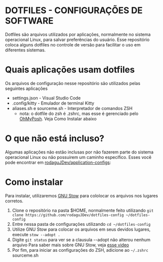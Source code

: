 # DOTFILES - CONFIGURAÇÕES DE SOFTWARE

Dotfiles são arquivos utilizados por aplicações, normalmente no sistema operacional Linux, para salvar preferências do usuário.
Esse repositório coloca alguns dotfiles no controle de versão para facilitar o uso em diferentes sistemas.

# Quais aplicações usam dotfiles

Os arquivos de configuração nesse repositório são utilizados pelas seguintes aplicações

-   settings.json - Visual Studio Code
-   .config/kitty - Emulador de terminal Kitty
-   aliases.sh e sourceme.sh - Interpretador de comandos ZSH
    -   nota: o dotfile do zsh é .zshrc, mas esse é gerenciado pelo [OhMyPosh](https://github.com/ohmyzsh/ohmyzsh). Veja Como Instalar abaixo

# O que não está incluso?

Algumas aplicações não estão inclusas por não fazerem parte do sistema operacional Linux ou não possuirem um caminho específico.
Esses você pode encontrar em [rodaguJDev/application-configs](https://github.com/rodaguJDev/application-configs/):

# Como instalar

Para instalar, utilizaremos [GNU Stow](https://www.gnu.org/software/stow/) para cololocar os arquivos nos lugares corretos.

1. Clone o repositório na pasta $HOME, normalmente feito utilizando `git clone https://github.com/rodaguJDev/dotfiles-config ~/dotfiles-config`
2. Entre nessa pasta de configurações utilizando `cd ~/dotfiles-config`
3. Utilize GNU Stow para colocar os arquivos em seus devidos lugares, execute `stow --adopt .`
4. Digite `git status` para ver se a clausula --adopt não alterou nenhum arquivo
   Para saber mais sobre GNU Stow, veja [esse video](https://www.youtube.com/watch?v=y6XCebnB9gs)
5. Por fim, para iniciar as configurações do ZSH, adicione ao `~/.zshrc` sourceme.sh
